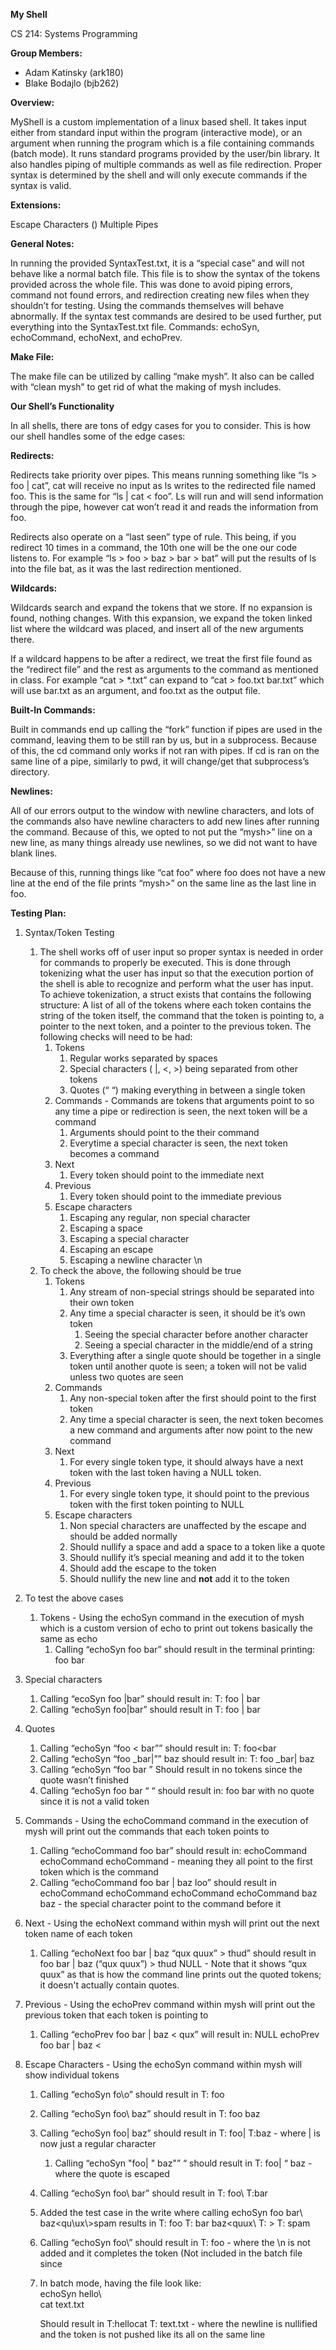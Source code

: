 ﻿**My Shell**

CS 214: Systems Programming

**Group Members:**

- Adam Katinsky (ark180)
- Blake Bodajlo (bjb262)


**Overview:**

MyShell is a custom implementation of a linux based shell. It takes input either from standard input within the program (interactive mode), or an argument when running the program which is a file containing commands (batch mode). It runs standard programs provided by the user/bin library. It also handles piping of multiple commands as well as file redirection. Proper syntax is determined by the shell and will only execute commands if the syntax is valid.


**Extensions:**

Escape Characters (\)
Multiple Pipes


**General Notes:**

In running the provided SyntaxTest.txt, it is a “special case” and will not behave like a normal batch file. This file is to show the syntax of the tokens provided across the whole file. This was done to avoid piping errors, command not found errors, and redirection creating new files when they shouldn’t for testing. Using the commands themselves will behave abnormally. If the syntax test commands are desired to be used further, put everything into the SyntaxTest.txt file. Commands: echoSyn, echoCommand, echoNext, and echoPrev. 

**Make File:**

The make file can be utilized by calling “make mysh”. It also can be called with “clean mysh” to get rid of what the making of mysh includes.


**Our Shell’s Functionality**

In all shells, there are tons of edgy cases for you to consider. This is how our shell handles some of the edge cases:

**Redirects:**

Redirects take priority over pipes. This means running something like “ls > foo | cat”, cat will receive no input as ls writes to the redirected file named foo. This is the same for “ls | cat < foo”. Ls will run and will send information through the pipe, however cat won’t read it and reads the information from foo.

Redirects also operate on a “last seen” type of rule. This being, if you redirect 10 times in a command, the 10th one will be the one our code listens to. For example “ls > foo > baz > bar > bat” will put the results of ls into the file bat, as it was the last redirection mentioned.

**Wildcards:**

Wildcards search and expand the tokens that we store. If no expansion is found, nothing changes. With this expansion, we expand the token linked list where the wildcard was placed, and insert all of the new arguments there. 

If a wildcard happens to be after a redirect, we treat the first file found as the “redirect file” and the rest as arguments to the command as mentioned in class. For example “cat > \*.txt” can expand to “cat > foo.txt bar.txt” which will use bar.txt as an argument, and foo.txt as the output file.

**Built-In Commands:**

Built in commands end up calling the “fork” function if pipes are used in the command, leaving them to be still ran by us, but in a subprocess. Because of this, the cd command only works if not ran with pipes. If cd is ran on the same line of a pipe, similarly to pwd, it will change/get that subprocess’s directory.

**Newlines:**

All of our errors output to the window with newline characters, and lots of the commands also have newline characters to add new lines after running the command. Because of this, we opted to not put the “mysh>” line on a new line, as many things already use newlines, so we did not want to have blank lines.

Because of this, running things like “cat foo” where foo does not have a new line at the end of the file prints “mysh>” on the same line as the last line in foo.


**Testing Plan:** 

1) Syntax/Token Testing
   1) The shell works off of user input so proper syntax is needed in order for commands to properly be executed. This is done through tokenizing what the user has input so that the execution portion of the shell is able to recognize and perform what the user has input. To achieve tokenization, a struct exists that contains the following structure: A list of all of the tokens where each token contains the string of the token itself, the command that the token is pointing to, a pointer to the next token, and a pointer to the previous token. The following checks will need to be had:
      1) Tokens
         1) Regular works separated by spaces
         1) Special characters ( |, <, >) being separated from other tokens
         1) Quotes (“ “) making everything in between a single token
      1) Commands - Commands are tokens that arguments point to so any time a pipe or redirection is seen, the next token will be a command
         1) Arguments should point to the their command
         1) Everytime a special character is seen, the next token becomes a command
      1) Next 
         1) Every token should point to the immediate next
      1) Previous
         1) Every token should point to the immediate previous
      1) Escape characters
         1) Escaping any regular, non special character 
         1) Escaping a space 
         1) Escaping a special character 
         1) Escaping an escape 
         1) Escaping a newline character \n
   1) To check the above, the following should be true
      1) Tokens
         1) Any stream of non-special strings should be separated into their own token
         1) Any time a special character is seen, it should be it’s own token
            1) Seeing the special character before another character
            1) Seeing a special character in the middle/end of a string
         1) Everything after a single quote should be together in a single token until another quote is seen; a token will not be valid unless two quotes are seen
      1) Commands
         1) Any non-special token after the first should point to the first token
         1) Any time a special character is seen, the next token becomes a new command and arguments after now point to the new command
      1) Next
         1) For every single token type, it should always have a next token with the last token having a NULL token.
      1) Previous
         1) For every single token type, it should point to the previous token with the first token pointing to NULL
      1) Escape characters
         1) Non special characters are unaffected by the escape and should be added normally
         1) Should nullify a space and add a space to a token like a quote
         1) Should nullify it’s special meaning and add it to the token
         1) Should add the escape to the token
         1) Should nullify the new line and **not** add it to the token


1) To test the above cases
   1) Tokens - Using the echoSyn command in the execution of mysh which is a custom version of echo to print out tokens basically the same as echo
      1) Calling “echoSyn foo bar” should result in the terminal printing: foo bar 

1) Special characters
   1) Calling “ecoSyn foo |bar” should result in: T: foo | bar
   1) Calling “echoSyn foo|bar” should result in T: foo | bar
1) Quotes
   1) Calling “echoSyn “foo < bar”” should result in: T: foo<bar
   1) Calling “echoSyn “foo \_bar|”” baz should result in: T: foo \_bar| baz 
   1) Calling “echoSyn “foo bar  ” Should result in no tokens since the quote wasn’t finished
   1) Calling “echoSyn foo bar “ “ should result in: foo bar with no quote since it is not a valid token
1) Commands - Using the echoCommand command in the execution of mysh will print out the commands that each token points to
   1) Calling “echoCommand foo bar” should result in: echoCommand echoCommand echoCommand - meaning they all point to the first token which is the command
   1) Calling “echoCommand foo bar | baz loo” should result in echoCommand echoCommand echoCommand echoCommand baz baz - the special character point to the command before it
1) Next - Using the echoNext command within mysh will print out the next token name of each token
   1) Calling “echoNext foo bar | baz “qux quux” > thud” should result in foo bar | baz (“qux quux”) > thud NULL - Note that it shows “qux quux” as that is how the command line prints out the quoted tokens; it doesn't actually contain quotes. 
1) Previous - Using the echoPrev command within mysh will print out the previous token that each token is pointing to
   1) Calling “echoPrev foo bar | baz < qux” will result in: NULL echoPrev foo bar | baz < 
1) Escape Characters - Using the echoSyn command within mysh will show individual tokens
   1) Calling “echoSyn fo\o” should result in T: foo
   1) Calling “echoSyn foo\ baz” should result in T: foo baz
   1) Calling “echoSyn foo\| baz” should result in T: foo| T:baz - where | is now just a regular character
      1) Calling “echoSyn "foo\| \" baz"” “ should result in T: foo| “ baz - where the quote is escaped
   1) Calling “echoSyn foo\\ bar” should result in T: foo\ T:bar
   1) Added the test case in the write where calling echoSyn foo bar\ baz\<qu\ux\\>spam results in T: foo T: bar baz<quux\ T: > T: spam
   1) Calling “echoSyn foo\” should result in T: foo - where the \n is not added and it completes the token (Not included in the batch file since 
   1) In batch mode, having the file look like: 
      <br>echoSyn hello\ 
      <br>cat text.txt
      
      Should result in  T:hellocat  T: text.txt - where the newline is nullified and the token is not pushed like its all on the same line







